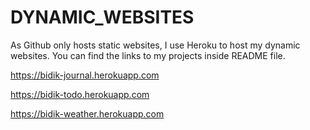 # DYNAMIC_WEBSITES
As Github only hosts static websites, I use Heroku to host my dynamic websites. You can find the links to my projects inside README file.

https://bidik-journal.herokuapp.com

https://bidik-todo.herokuapp.com

https://bidik-weather.herokuapp.com
